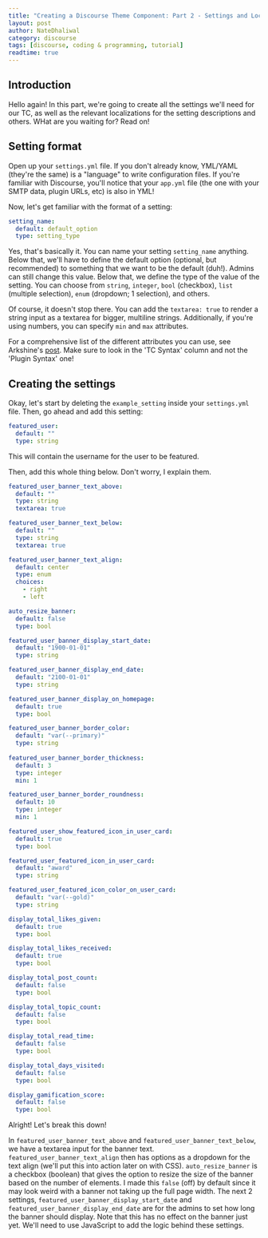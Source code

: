 ```yaml
---
title: "Creating a Discourse Theme Component: Part 2 - Settings and Locales"
layout: post
author: NateDhaliwal
category: discourse
tags: [discourse, coding & programming, tutorial]
readtime: true
---
```


## Introduction
Hello again! In this part, we're going to create all the settings we'll need for our TC, as well as the relevant localizations for the setting descriptions and others. WHat are you waiting for? Read on!

## Setting format
Open up your `settings.yml` file. If you don't already know, YML/YAML (they're the same) is a "language" to write configuration files. If you're familiar with Discourse, you'll notice that your `app.yml` file (the one with your SMTP data, plugin URLs, etc) is also in YML!

Now, let's get familiar with the format of a setting:
```yml
setting_name:
  default: default_option
  type: setting_type
```
Yes, that's basically it. You can name your setting `setting_name` anything. Below that, we'll have to define the default option (optional, but recommended) to something that we want to be the default (duh!). Admins can still change this value. Below that, we define the type of the value of the setting. You can choose from `string`, `integer`, `bool` (checkbox), `list` (multiple selection), `enum` (dropdown; 1 selection), and others.

Of course, it doesn't stop there. You can add the `textarea: true` to render a string input as a textarea for bigger, multiline strings. Additionally, if you're using numbers, you can specify `min` and `max` attributes.

For a comprehensive list of the different attributes you can use, see Arkshine's [post](https://meta.discourse.org/t/developing-discourse-plugins-part-3-add-custom-site-settings/31115/46?u=natedhaliwal). Make sure to look in the 'TC Syntax' column and not the 'Plugin Syntax' one!

## Creating the settings
Okay, let's start by deleting the `example_setting` inside your `settings.yml` file. Then, go ahead and add this setting:
```yml
featured_user:
  default: ""
  type: string
```
This will contain the username for the user to be featured.

Then, add this whole thing below. Don't worry, I explain them.
```yml
featured_user_banner_text_above:
  default: ""
  type: string
  textarea: true

featured_user_banner_text_below:
  default: ""
  type: string
  textarea: true

featured_user_banner_text_align:
  default: center
  type: enum
  choices:
    - right
    - left

auto_resize_banner:
  default: false
  type: bool

featured_user_banner_display_start_date:
  default: "1900-01-01"
  type: string

featured_user_banner_display_end_date:
  default: "2100-01-01"
  type: string

featured_user_banner_display_on_homepage:
  default: true
  type: bool

featured_user_banner_border_color:
  default: "var(--primary)"
  type: string
  
featured_user_banner_border_thickness:
  default: 3
  type: integer
  min: 1

featured_user_banner_border_roundness:
  default: 10
  type: integer
  min: 1

featured_user_show_featured_icon_in_user_card:
  default: true
  type: bool

featured_user_featured_icon_in_user_card:
  default: "award"
  type: string

featured_user_featured_icon_color_on_user_card:
  default: "var(--gold)"
  type: string

display_total_likes_given:
  default: true
  type: bool

display_total_likes_received:
  default: true
  type: bool

display_total_post_count:
  default: false
  type: bool

display_total_topic_count:
  default: false
  type: bool

display_total_read_time:
  default: false
  type: bool

display_total_days_visited:
  default: false
  type: bool

display_gamification_score:
  default: false
  type: bool
```

Alright! Let's break this down!

In `featured_user_banner_text_above` and `featured_user_banner_text_below`, we have a textarea input for the banner text. `featured_user_banner_text_align` then has options as a dropdown for the text align (we'll put this into action later on with CSS). `auto_resize_banner` is a checkbox (boolean) that gives the option to resize the size of the banner based on the number of elements. I made this `false` (off) by default since it may look weird with a banner not taking up the full page width. The next 2 settings, `featured_user_banner_display_start_date` and `featured_user_banner_display_end_date` are for the admins to set how long the banner should display. Note that this has no effect on the banner just yet. We'll need to use JavaScript to add the logic behind these settings.

